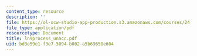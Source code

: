 ```yaml
---
content_type: resource
description: ''
file: https://ol-ocw-studio-app-production.s3.amazonaws.com/courses/24-951-introduction-to-syntax-fall-2003/bd3e59e1f3e75094b002a5b69658e604_ln9process_unacc.pdf
file_type: application/pdf
resourcetype: Document
title: ln9process_unacc.pdf
uid: bd3e59e1-f3e7-5094-b002-a5b69658e604
---
```

